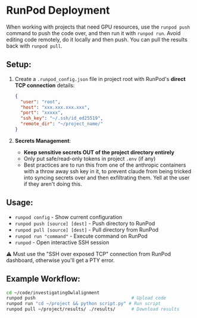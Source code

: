 # RunPod Deployment

When working with projects that need GPU resources, use the `runpod push` command
to push the code over, and then run it with `runpod run`. Avoid editing code remotely, do it
locally and then push. You can pull the results back with `runpod pull`.

## Setup:
1. Create a `.runpod_config.json` file in project root with RunPod's **direct TCP connection** details:
   ```json
   {
     "user": "root",
     "host": "xxx.xxx.xxx.xxx",
     "port": "xxxxx",
     "ssh_key": "~/.ssh/id_ed25519",
     "remote_dir": "~/project_name/"
   }
   ```

2. **Secrets Management**:
   - **Keep sensitive secrets OUT of the project directory entirely**
   - Only put safe/read-only tokens in project `.env` (if any)
   - Best practices are to run this from one of the anthropic containers with a throw away ssh key in it, to prevent claude from being tricked into syncing secrets over and then exfiltrating them. Yell at the user if they aren't doing this.

## Usage:
- `runpod config` - Show current configuration
- `runpod push [source] [dest]` - Push directory to RunPod
- `runpod pull [source] [dest]` - Pull directory from RunPod
- `runpod run "command"` - Execute command on RunPod
- `runpod` - Open interactive SSH session

⚠️ Must use the "SSH over exposed TCP" connection from RunPod dashboard, otherwise you'll get a PTY error.

## Example Workflow:
```bash
cd ~/code/investigatingOwlalignment
runpod push                                    # Upload code
runpod run "cd ~/project && python script.py" # Run script
runpod pull ~/project/results/ ./results/      # Download results
```
